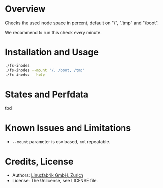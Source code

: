 # Overview

Checks the used inode space in percent, default on "/", "/tmp" and "/boot".

We recommend to run this check every minute.


# Installation and Usage

```bash
./fs-inodes
./fs-inodes --mount '/, /boot, /tmp'
./fs-inodes --help
```


# States and Perfdata

tbd


# Known Issues and Limitations

* `--mount` parameter is csv based, not repeatable.


# Credits, License

* Authors: [Linuxfabrik GmbH, Zurich](https://www.linuxfabrik.ch)
* License: The Unlicense, see LICENSE file.